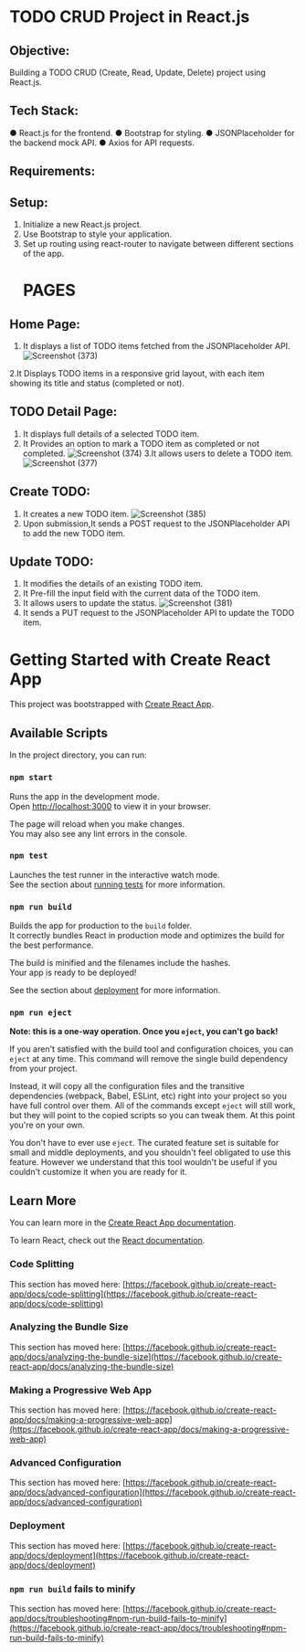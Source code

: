 # TODO CRUD Project in React.js
## Objective:
Building  a TODO CRUD (Create, Read, Update, Delete) project using React.js.
## Tech Stack:
● React.js for the frontend.
● Bootstrap for styling.
● JSONPlaceholder for the backend mock API.
● Axios for API requests.
## Requirements:
## Setup:
1. Initialize a new React.js project.
2. Use Bootstrap to style your application.
3. Set up routing using react-router to navigate between different sections of the app.
   # PAGES
## Home Page:
1. It displays a list of TODO items fetched from the JSONPlaceholder API.
   ![Screenshot (373)](https://github.com/SatyaDevi-Amujala/TODO-JSONPlaceHolder/assets/133928428/7e8fdd75-5614-40cd-81ce-820435133eae)

2.It Displays TODO items in a responsive grid layout, with each item showing its title and
status (completed or not).
## TODO Detail Page:
1. It displays full details of a selected TODO item.
2. It Provides an option to mark a TODO item as completed or not completed.
   ![Screenshot (374)](https://github.com/SatyaDevi-Amujala/TODO-JSONPlaceHolder/assets/133928428/40945f81-5e3d-4873-a3c5-c490cc006ce8)
3.It allows users to delete a TODO item.
![Screenshot (377)](https://github.com/SatyaDevi-Amujala/TODO-JSONPlaceHolder/assets/133928428/d66b2f86-c862-49cb-badb-00748310dc6f)
## Create TODO:
1. It creates a new TODO item.
   ![Screenshot (385)](https://github.com/SatyaDevi-Amujala/TODO-JSONPlaceHolder/assets/133928428/9e8581b2-f468-4c9d-b3ce-47eec77ccc06)
2. Upon submission,It sends a POST request to the JSONPlaceholder API to add the new
TODO item.
## Update TODO:
1. It modifies the details of an existing TODO item.
2. It Pre-fill the input field with the current data of the TODO item.
3. It allows users to update the status.
![Screenshot (381)](https://github.com/SatyaDevi-Amujala/TODO-JSONPlaceHolder/assets/133928428/f62b1aec-4ec1-42c2-a08b-c08492d20227)
4. It sends a PUT request to the JSONPlaceholder API to update the TODO item.

# Getting Started with Create React App

This project was bootstrapped with [Create React App](https://github.com/facebook/create-react-app).

## Available Scripts

In the project directory, you can run:

### `npm start`

Runs the app in the development mode.\
Open [http://localhost:3000](http://localhost:3000) to view it in your browser.

The page will reload when you make changes.\
You may also see any lint errors in the console.

### `npm test`

Launches the test runner in the interactive watch mode.\
See the section about [running tests](https://facebook.github.io/create-react-app/docs/running-tests) for more information.

### `npm run build`

Builds the app for production to the `build` folder.\
It correctly bundles React in production mode and optimizes the build for the best performance.

The build is minified and the filenames include the hashes.\
Your app is ready to be deployed!

See the section about [deployment](https://facebook.github.io/create-react-app/docs/deployment) for more information.

### `npm run eject`

**Note: this is a one-way operation. Once you `eject`, you can't go back!**

If you aren't satisfied with the build tool and configuration choices, you can `eject` at any time. This command will remove the single build dependency from your project.

Instead, it will copy all the configuration files and the transitive dependencies (webpack, Babel, ESLint, etc) right into your project so you have full control over them. All of the commands except `eject` will still work, but they will point to the copied scripts so you can tweak them. At this point you're on your own.

You don't have to ever use `eject`. The curated feature set is suitable for small and middle deployments, and you shouldn't feel obligated to use this feature. However we understand that this tool wouldn't be useful if you couldn't customize it when you are ready for it.

## Learn More

You can learn more in the [Create React App documentation](https://facebook.github.io/create-react-app/docs/getting-started).

To learn React, check out the [React documentation](https://reactjs.org/).

### Code Splitting

This section has moved here: [https://facebook.github.io/create-react-app/docs/code-splitting](https://facebook.github.io/create-react-app/docs/code-splitting)

### Analyzing the Bundle Size

This section has moved here: [https://facebook.github.io/create-react-app/docs/analyzing-the-bundle-size](https://facebook.github.io/create-react-app/docs/analyzing-the-bundle-size)

### Making a Progressive Web App

This section has moved here: [https://facebook.github.io/create-react-app/docs/making-a-progressive-web-app](https://facebook.github.io/create-react-app/docs/making-a-progressive-web-app)

### Advanced Configuration

This section has moved here: [https://facebook.github.io/create-react-app/docs/advanced-configuration](https://facebook.github.io/create-react-app/docs/advanced-configuration)

### Deployment

This section has moved here: [https://facebook.github.io/create-react-app/docs/deployment](https://facebook.github.io/create-react-app/docs/deployment)

### `npm run build` fails to minify

This section has moved here: [https://facebook.github.io/create-react-app/docs/troubleshooting#npm-run-build-fails-to-minify](https://facebook.github.io/create-react-app/docs/troubleshooting#npm-run-build-fails-to-minify)
